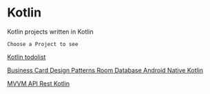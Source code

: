 # Kotlin
Kotlin projects written in Kotlin

    Choose a Project to see

[Kotlin todolist](https://github.com/vini-insight/Kotlin_todolist)

[Business Card Design Patterns Room Database Android Native Kotlin](https://github.com/vini-insight/Design_Patterns_Room_Database_Android_Native_Kotlin)

[MVVM API Rest Kotlin](https://github.com/vini-insight/MVVM_API_Rest_Kotlin)

